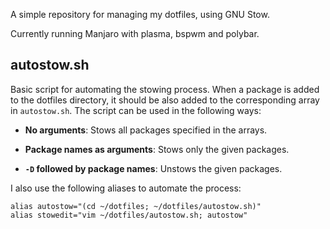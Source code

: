 A simple repository for managing my dotfiles, using GNU Stow.

Currently running Manjaro with plasma, bspwm and polybar.

## autostow.sh

Basic script for automating the stowing process. When a package is added to the dotfiles directory,
it should be also added to the corresponding array in `autostow.sh`. The script can be used in the
following ways:

- **No arguments**: Stows all packages specified in the arrays.

- **Package names as arguments**: Stows only the given packages.

- **`-D` followed by package names**: Unstows the given packages.

I also use the following aliases to automate the process:

```
alias autostow="(cd ~/dotfiles; ~/dotfiles/autostow.sh)"
alias stowedit="vim ~/dotfiles/autostow.sh; autostow"
```
